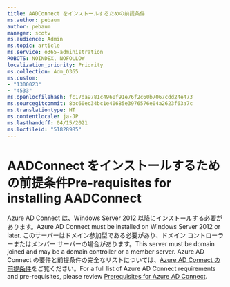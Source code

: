 ```yaml
---
title: AADConnect をインストールするための前提条件
ms.author: pebaum
author: pebaum
manager: scotv
ms.audience: Admin
ms.topic: article
ms.service: o365-administration
ROBOTS: NOINDEX, NOFOLLOW
localization_priority: Priority
ms.collection: Adm_O365
ms.custom:
- "1300023"
- "4533"
ms.openlocfilehash: fc17da9781c4960f91e76f2c60b7067cdd24e473
ms.sourcegitcommit: 8bc60ec34bc1e40685e3976576e04a2623f63a7c
ms.translationtype: HT
ms.contentlocale: ja-JP
ms.lasthandoff: 04/15/2021
ms.locfileid: "51828985"
---
```

# <a name="pre-requisites-for-installing-aadconnect"></a><span data-ttu-id="ab292-102">AADConnect をインストールするための前提条件</span><span class="sxs-lookup"><span data-stu-id="ab292-102">Pre-requisites for installing AADConnect</span></span>

<span data-ttu-id="ab292-103">Azure AD Connect は、Windows Server 2012 以降にインストールする必要があります。</span><span class="sxs-lookup"><span data-stu-id="ab292-103">Azure AD Connect must be installed on Windows Server 2012 or later.</span></span> <span data-ttu-id="ab292-104">このサーバーはドメイン参加型である必要があり、ドメイン コントローラーまたはメンバー サーバーの場合があります。</span><span class="sxs-lookup"><span data-stu-id="ab292-104">This server must be domain joined and may be a domain controller or a member server.</span></span>  <span data-ttu-id="ab292-105">Azure AD Connect の要件と前提条件の完全なリストについては、[Azure AD Connect の前提条件](https://docs.microsoft.com/azure/active-directory/hybrid/how-to-connect-install-prerequisites)をご覧ください。</span><span class="sxs-lookup"><span data-stu-id="ab292-105">For a full list of Azure AD Connect requirements and pre-requisites, please review [Prerequisites for Azure AD Connect](https://docs.microsoft.com/azure/active-directory/hybrid/how-to-connect-install-prerequisites).</span></span>
